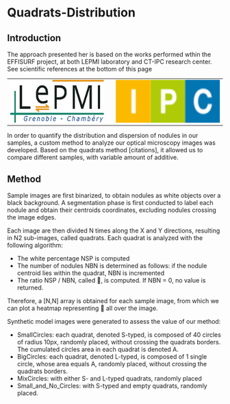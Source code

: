 # Quadrats-Distribution

## Introduction

The approach presented her is based on the works performed wthin the EFFISURF project, at both LEPMI laboratory and CT-IPC research center.
See scientific references at the bottom of this page

<table>
    <tr>
        <td> <a href="http://www.lepmi-guide.univ-smb.fr"> <img src="images/Logo_LEPMI_h100.png" alt="LEPMI" height=100></a> </td>
        <td>  </td>
        <td> <a href="https://ct-ipc.com/"><img src="images/Logo_IPC.jpg" alt="CT-IPC" height=100> </td>
    </tr>
</table>


In order to quantify the distribution and dispersion of nodules in our samples, a custom method to analyze our optical microscopy images was developed. Based on the quadrats method [citations], it allowed us to compare different samples, with variable amount of additive.

## Method
Sample images are first binarized, to obtain nodules as white objects over a black background. A segmentation phase is first conducted to label each nodule and obtain their centroids coordinates, excluding nodules crossing the image edges.

Each image are then divided N times along the X and Y directions, resulting in N2 sub-images, called quadrats.  Each quadrat is analyzed with the following algorithm:

-	The white percentage NSP is computed
-	The number of nodules NBN is determined as follows: if the nodule centroid lies within the quadrat,  NBN is incremented
-	The ratio NSP / NBN, called , is computed. If NBN = 0, no value is returned.

Therefore, a [N,N] array is obtained for each sample image, from which we can plot a heatmap representing  all over the image.



Synthetic model images were generated to assess the value of our method:
-	SmallCircles: each quadrat, denoted S-typed, is composed of 40 circles of radius 10px, randomly placed, without crossing the quadrats borders. The cumulated circles area in each quadrat is denoted A.
-	BigCircles: each quadrat, denoted L-typed, is composed of 1 single circle, whose area equals A, randomly placed, without crossing the quadrats borders.
-	MixCircles: with either S- and L-typed quadrats, randomly placed
-	Small_and_No_Circles: with S-typed and empty quadrats, randomly placed.
